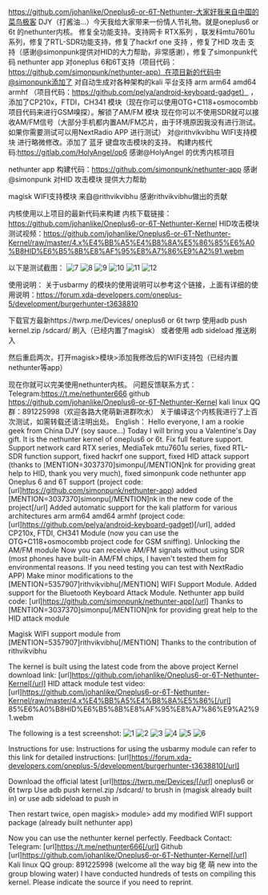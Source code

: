 https://github.com/johanlike/Oneplus6-or-6T-Nethunter-大家好我来自中国的菜鸟极客 DJY（打酱油...）今天我给大家带来一份情人节礼物。就是oneplus6 or 6t 的nethunter内核。
修复全功能支持。支持网卡 RTX系列 ，联发科mtu7601u系列，修复了RTL-SDR功能支持，修复了hackrf one 支持 ，修复了HID 攻击 支持（感谢@simonpunk提供对HID的大力帮助，非常感谢），修复了simonpunk代码 nethunter app 对oneplus 6和6T支持（项目代码：https://github.com/simonpunk/nethunter-app）在项目新的代码中@simonpunk添加了
对自动生成对各种架构的kali 平台支持 arm arm64 amd64 armhf （项目代码：https://github.com/pelya/android-keyboard-gadget） ，添加了CP210x，FTDI，CH341 模块（现在你可以使用OTG+C118+osmocombb项目代码来进行GSM嗅探）。解锁了AM/FM 模块 现在你可以不使用SDR就可以接收AM/FM信号（大部分手机都内置AM/FM芯片，由于环境原因我没有进行测试。如果你需要测试可以用NextRadio APP 进行测试）
对@rithvikvibhu WIFI支持模块 进行略微修改。添加了 蓝牙 键盘攻击模块的支持。
构建内核代码:https://gitlab.com/HolyAngel/op6 感谢@HolyAngel 的优秀内核项目

nethunter app 构建代码：https://github.com/simonpunk/nethunter-app 感谢@simonpunk 对HID 攻击模块 提供大力帮助

magisk WIFI支持模块 来自@rithvikvibhu 感谢rithvikvibhu做出的贡献

内核使用以上项目的最新代码来构建
内核下载链接：https://github.com/johanlike/Oneplus6-or-6T-Nethunter-Kernel
HID攻击模块测试视频：https://github.com/johanlike/Oneplus6-or-6T-Nethunter-Kernel/raw/master/4.x%E4%BB%A5%E4%B8%8A%E5%86%85%E6%A0%B8HID%E6%B5%8B%E8%AF%95%E8%A7%86%E9%A2%91.webm

以下是测试截图：
![7](https://raw.githubusercontent.com/johanlike/Oneplus6-or-6T-Nethunter-Kernel/master/Screenshot_20190214-234924.jpg)
![8](https://raw.githubusercontent.com/Oneplus6-or-6T-Nethunter-Kernel/blob/master/Screenshot_20190214-234952.jpg)
![9](https://raw.githubusercontent.com/Oneplus6-or-6T-Nethunter-Kernel/blob/master/Screenshot_20190214-235038.jpg)
![10](https://raw.githubusercontent.com/Oneplus6-or-6T-Nethunter-Kernel/blob/master/Screenshot_20190214-235114.jpg)
![11](https://raw.githubusercontent.com/Oneplus6-or-6T-Nethunter-Kernel/blob/master/Screenshot_20190214-235217.jpg)
![12](https://raw.githubusercontent.com/Oneplus6-or-6T-Nethunter-Kernel/blob/master/Screenshot_20190214-235240.jpg)

使用说明：
关于usbarmy 的模块的使用说明可以参考这个链接，上面有详细的使用说明：https://forum.xda-developers.com/oneplus-5/development/burgerhunter-t3638810

下载官方最新https://twrp.me/Devices/ oneplus6 or 6t twrp
使用adb push kernel.zip  /sdcard/   刷入（已经内置了magisk） 或者使用 adb sideload 推送刷入

然后重启两次，打开magisk>模块>添加我修改后的WIFI支持包（已经内置nethunter等app）

现在你就可以完美使用nethunter内核。
问题反馈联系方式：Telegram:https://t.me/nethunter666 
github https://github.com/johanlike/Oneplus6-or-6T-Nethunter-Kernel
kali linux QQ群：891225998（欢迎各路大佬萌新进群吹水）
关于编译这个内核我进行了上百次测试，如需转载还请注明出处。
English：
Hello everyone, I am a rookie geek from China DJY (soy sauce...) Today I will bring you a Valentine's Day gift. It is the nethunter kernel of oneplus6 or 6t.
Fix full feature support. Support network card RTX series, MediaTek mtu7601u series, fixed RTL-SDR function support, fixed hackrf one support, fixed HID attack support (thanks to [MENTION=3037370]simonpu[/MENTION]nk for providing great help to HID, thank you very much), fixed simonpunk code nethunter app Oneplus 6 and 6T support (project code: [url]https://github.com/simonpunk/nethunter-app) added [MENTION=3037370]simonpu[/MENTION]nk in the new code of the project[/url]
Added automatic support for the kali platform for various architectures arm arm64 amd64 armhf (project code: [url]https://github.com/pelya/android-keyboard-gadget)[/url], added CP210x, FTDI, CH341 Module (now you can use the OTG+C118+osmocombb project code for GSM sniffing). Unlocking the AM/FM module Now you can receive AM/FM signals without using SDR (most phones have built-in AM/FM chips, I haven't tested them for environmental reasons. If you need testing you can test with NextRadio APP)
Make minor modifications to the [MENTION=5357907]rithvikvibhu[/MENTION] WIFI Support Module. Added support for the Bluetooth Keyboard Attack Module.
Nethunter app build code: [url]https://github.com/simonpunk/nethunter-app[/url] Thanks to [MENTION=3037370]simonpu[/MENTION]nk for providing great help to the HID attack module

Magisk WIFI support module from [MENTION=5357907]rithvikvibhu[/MENTION] Thanks to the contribution of rithvikvibhu

The kernel is built using the latest code from the above project
Kernel download link: [url]https://github.com/johanlike/Oneplus6-or-6T-Nethunter-Kernel[/url]
HID attack module test video: [url]https://github.com/johanlike/Oneplus6-or-6T-Nethunter-Kernel/raw/master/4.x%E4%BB%A5%E4%B8%8A%E5%86%[/url] 85%E6%A0%B8HID%E6%B5%8B%E8%AF%95%E8%A7%86%E9%A2%91.webm

The following is a test screenshot:
![1](https://raw.githubusercontent.com/johanlike/Oneplus6-or-6T-Nethunter-Kernel/master/Screenshot_20190214-234924.jpg)
![2](https://raw.githubusercontent.com/Oneplus6-or-6T-Nethunter-Kernel/blob/master/Screenshot_20190214-234952.jpg)
![3](https://raw.githubusercontent.com/Oneplus6-or-6T-Nethunter-Kernel/blob/master/Screenshot_20190214-235038.jpg)
![4](https://raw.githubusercontent.com/Oneplus6-or-6T-Nethunter-Kernel/blob/master/Screenshot_20190214-235114.jpg)
![5](https://raw.githubusercontent.com/Oneplus6-or-6T-Nethunter-Kernel/blob/master/Screenshot_20190214-235217.jpg)
![6](https://raw.githubusercontent.com/Oneplus6-or-6T-Nethunter-Kernel/blob/master/Screenshot_20190214-235240.jpg)

Instructions for use:
Instructions for using the usbarmy module can refer to this link for detailed instructions: [url]https://forum.xda-developers.com/oneplus-5/development/burgerhunter-t3638810[/url]

Download the official latest [url]https://twrp.me/Devices/[/url] oneplus6 or 6t twrp
Use adb push kernel.zip /sdcard/ to brush in (magisk already built in) or use adb sideload to push in

Then restart twice, open magisk> module> add my modified WIFI support package (already built nethunter app)

Now you can use the nethunter kernel perfectly.
Feedback Contact: Telegram: [url]https://t.me/nethunter666[/url]
Github [url]https://github.com/johanlike/Oneplus6-or-6T-Nethunter-Kernel[/url]
Kali linux QQ group: 891225998 (welcome all the way big 佬 萌 new into the group blowing water)
I have conducted hundreds of tests on compiling this kernel. Please indicate the source if you need to reprint.


